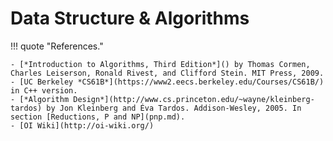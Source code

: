 # Data Structure & Algorithms

!!! quote "References."
	
	- [*Introduction to Algorithms, Third Edition*]() by Thomas Cormen, Charles Leiserson, Ronald Rivest, and Clifford Stein. MIT Press, 2009.
	- [UC Berkeley *CS61B*](https://www2.eecs.berkeley.edu/Courses/CS61B/) in C++ version.
	- [*Algorithm Design*](http://www.cs.princeton.edu/~wayne/kleinberg-tardos) by Jon Kleinberg and Éva Tardos. Addison-Wesley, 2005. In section [Reductions, P and NP](pnp.md).
	- [OI Wiki](http://oi-wiki.org/)
